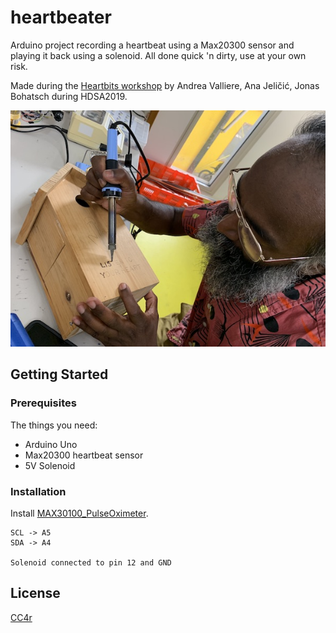 # heartbeater

Arduino project recording a heartbeat using a Max20300 sensor and playing it back using a solenoid.
All done quick 'n dirty, use at your own risk.

Made during the [Heartbits workshop](https://hackersanddesigners.nl/s/Summer_Academy_2019/p/Heart_bits) by Andrea Valliere, Ana Jeličić, Jonas Bohatsch during HDSA2019. 

![Selby making the case for the heartbeater](IMG_2340.jpeg "Selby making the case for the heartbeater")

## Getting Started

### Prerequisites

The things you need:

* Arduino Uno
* Max20300 heartbeat sensor
* 5V Solenoid

### Installation

Install [MAX30100_PulseOximeter](https://github.com/oxullo/Arduino-MAX30100).

```
SCL -> A5
SDA -> A4

Solenoid connected to pin 12 and GND
```


## License

[CC4r](https://constantvzw.org/wefts/cc4r.en.html)



